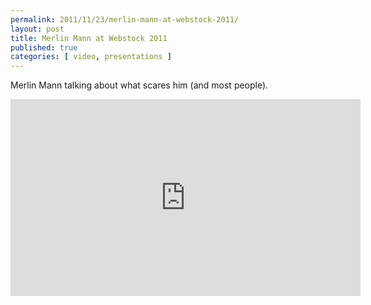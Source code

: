 ```yaml
---
permalink: 2011/11/23/merlin-mann-at-webstock-2011/
layout: post
title: Merlin Mann at Webstock 2011
published: true 
categories: [ video, presentations ]
---
```


Merlin Mann talking about what scares him (and most people).

<iframe width="560" height="315" src="https://www.youtube.com/embed/Lk0hSeQ5s_k" frameborder="0" allowfullscreen></iframe>


